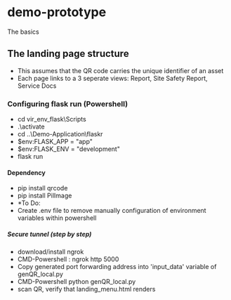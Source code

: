 # demo-prototype
The basics

## The landing page structure
* This assumes that the QR code carries the unique identifier of an asset
* Each page links to a 3 seperate views: <Asset> Report, Site Safety Report, <Asset> Service Docs

### Configuring flask run (Powershell)
* cd vir_env_flask\Scripts
* .\activate
* cd ..\Demo-Application\flaskr
* $env:FLASK_APP = "app"
* $env:FLASK_ENV = "development"
* flask run

#### Dependency
* pip install qrcode
* pip install PilImage
* *To Do:
* Create .env file to remove manually configuration of environment variables within powershell

##### Secure tunnel (step by step)
* download/install ngrok
* CMD-Powershell : ngrok http 5000
* Copy generated port forwarding address into 'input_data' variable of genQR_local.py
* CMD-Powershell python genQR_local.py 
* scan QR, verify that landing_menu.html renders
